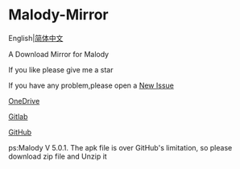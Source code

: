 # Malody-Mirror

English|[简体中文](README_zh-cn.md)

A Download Mirror for Malody

If you like please give me a star

If you have any problem,please open a [New Issue](https://github.com/brokenpoems/Malody-Mirror/issues/new)

[OneDrive](https://1drv.ms/f/s!AjArxDfalOZ0atElHi85t6XJ7YM)

[Gitlab](https://gitlab.com/brokenpoems/Malody-Mirror)

[GitHub](https://github.com/brokenpoems/Malody-Mirror)

ps:Malody V 5.0.1. The apk file is over GitHub's limitation, so please download zip file and Unzip it
